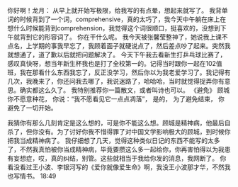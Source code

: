 你好啊！龙月：
   从早上就开始写极限，给我写的有点晕，想起来就写了。
   我背单词的时候背到了一个词，comprehensive，真的太巧了，我今天中午躺在床上在想什么时候能背到comprehension，我觉得这个词很顺口，挺喜欢的，没想到下午就背到它的形容词了。
   你在干什么呢。
   我今天被张馨莹整神了，她说我上课不点名，上学期的事我早忘了，我顾着面子就硬说点了，然后差点吵了起来。突然我就想通了，道了歉以后就把问题解决了。
   今天下午我去看新生打乒乓球比赛了，感叹真快呀，想当年新生杯我也是打了全校第一的。记得当时跟你一起在102值班，我在那看什么东西我忘了，反正没学习，然后你以为我老爱学习了。我记得有几次，我晚来了，你还问我去哪了，我说迷路了，哈哈哈，当时就觉得捉弄你有意思。确实都这么久了。
   我特别推荐你一篇散文，或者叫诗也可以。
   《避免》 顾城
   你不愿意种花，
   你说：“我不愿看见它一点点凋落”，
   是的，
   为了避免结束，
   你避免了一切开始。

   我猜你有那么几刻肯定是这么想的，可是你不能这么想。顾城是精神病，他最后自杀了，但你没有。为了讨好你我不惜得罪了对中国文学影响极大的顾城，到时候你把我当成精神病了。
   我仔细想了几天，觉得这种类似日记的东西不能写的太多了，不然我真怕被你当成精神病，毕竟要攒这么多一起给你，你再害怕得以为我患有妄想症，哎，真的纠结，别管。这些就相当于我给你发的消息，我网断了。
   你看没看过王小波、李银河写的《爱你就像爱生命》啊，我没王小波那才华，不然我也写情书。
   18:49